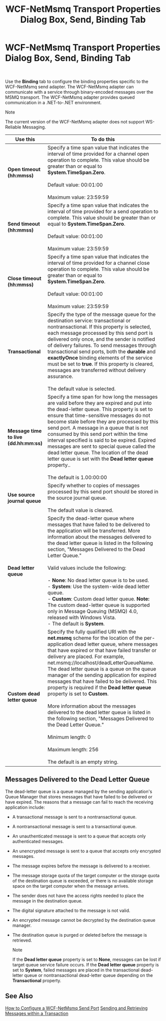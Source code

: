 ﻿---
title: WCF-NetMsmq Transport Properties Dialog Box, Send, Binding Tab
TOCTitle: WCF-NetMsmq Transport Properties Dialog Box, Send, Binding Tab
ms:assetid: 52c6c522-cbb1-44fc-97a1-06e1106dcd76
ms:mtpsurl: https://msdn.microsoft.com/library/Bb246101(v=BTS.80)
ms:contentKeyID: 51528049
ms.date: 08/30/2017
mtps_version: v=BTS.80
f1_keywords:
- bts10.adapters.wcf-netmsmq.transport.send.binding
---

# WCF-NetMsmq Transport Properties Dialog Box, Send, Binding Tab

 

Use the **Binding** tab to configure the binding properties specific to the WCF-NetMsmq send adapter. The WCF-NetMsmq adapter can communicate with a service through binary-encoded messages over the MSMQ transport. The WCF-NetMsmq adapter provides queued communication in a .NET-to-.NET environment.


> [!NOTE]
> <P>The current version of the WCF-NetMsmq adapter does not support WS-Reliable Messaging.</P>



<table>
<thead>
<tr class="header">
<th>Use this</th>
<th>To do this</th>
</tr>
</thead>
<tbody>
<tr class="odd">
<td><strong>Open timeout (hh:mmss)</strong></td>
<td>Specify a time span value that indicates the interval of time provided for a channel open operation to complete. This value should be greater than or equal to <strong>System.TimeSpan.Zero</strong>.<br />
<br />
Default value: 00:01:00<br />
<br />
Maximum value: 23:59:59</td>
</tr>
<tr class="even">
<td><strong>Send timeout (hh:mmss)</strong></td>
<td>Specify a time span value that indicates the interval of time provided for a send operation to complete. This value should be greater than or equal to <strong>System.TimeSpan.Zero</strong>.<br />
<br />
Default value: 00:01:00<br />
<br />
Maximum value: 23:59:59</td>
</tr>
<tr class="odd">
<td><strong>Close timeout (hh:mmss)</strong></td>
<td>Specify a time span value that indicates the interval of time provided for a channel close operation to complete. This value should be greater than or equal to <strong>System.TimeSpan.Zero</strong>.<br />
<br />
Default value: 00:01:00<br />
<br />
Maximum value: 23:59:59</td>
</tr>
<tr class="even">
<td><strong>Transactional</strong></td>
<td>Specify the type of the message queue for the destination service: transactional or nontransactional. If this property is selected, each message processed by this send port is delivered only once, and the sender is notified of delivery failures. To send messages through transactional send ports, both the <strong>durable</strong> and <strong>exactlyOnce</strong> binding elements of the service must be set to <strong>true</strong>. If this property is cleared, messages are transferred without delivery assurance.<br />
<br />
The default value is selected.</td>
</tr>
<tr class="odd">
<td><strong>Message time to live (dd.hh:mm:ss)</strong></td>
<td>Specify a time span for how long the messages are valid before they are expired and put into the dead-letter queue. This property is set to ensure that time-sensitive messages do not become stale before they are processed by this send port. A message in a queue that is not consumed by this send port within the time interval specified is said to be expired. Expired messages are sent to special queue called the dead letter queue. The location of the dead letter queue is set with the <strong>Dead letter queue</strong> property..<br />
<br />
The default is 1.00:00:00</td>
</tr>
<tr class="even">
<td><strong>Use source journal queue</strong></td>
<td>Specify whether to copies of messages processed by this send port should be stored in the source journal queue.<br />
<br />
The default value is cleared.</td>
</tr>
<tr class="odd">
<td><strong>Dead letter queue</strong></td>
<td>Specify the dead-letter queue where messages that have failed to be delivered to the application will be transferred. More information about the messages delivered to the dead letter queue is listed in the following section, &quot;Messages Delivered to the Dead Letter Queue.&quot;<br />
<br />
Valid values include the following:<br />
<br />
- <strong>None</strong>: No dead letter queue is to be used.<br />
- <strong>System</strong>: Use the system-wide dead letter queue.<br />
- <strong>Custom</strong>: Custom dead letter queue. <strong>Note:</strong> The custom dead-letter queue is supported only in Message Queuing (MSMQ) 4.0, released with Windows Vista.<br />
- The default is <strong>System</strong>.</td>
</tr>
<tr class="even">
<td><strong>Custom dead letter queue</strong></td>
<td>Specify the fully qualified URI with the <strong>net.msmq</strong> scheme for the location of the per-application dead letter queue, where messages that have expired or that have failed transfer or delivery are placed. For example, net.msmq://localhost/deadLetterQueueName. The dead letter queue is a queue on the queue manager of the sending application for expired messages that have failed to be delivered. This property is required if the <strong>Dead letter queue</strong> property is set to <strong>Custom</strong>.<br />
<br />
More information about the messages delivered to the dead letter queue is listed in the following section, &quot;Messages Delivered to the Dead Letter Queue.&quot;<br />
<br />
Minimum length: 0<br />
<br />
Maximum length: 256<br />
<br />
The default is an empty string.</td>
</tr>
</tbody>
</table>


## Messages Delivered to the Dead Letter Queue

The dead-letter queue is a queue managed by the sending application's Queue Manager that stores messages that have failed to be delivered or have expired. The reasons that a message can fail to reach the receiving application include:

  - A transactional message is sent to a nontransactional queue.

  - A nontransactional message is sent to a transactional queue.

  - An unauthenticated message is sent to a queue that accepts only authenticated messages.

  - An unencrypted message is sent to a queue that accepts only encrypted messages.

  - The message expires before the message is delivered to a receiver.

  - The message storage quota of the target computer or the storage quota of the destination queue is exceeded, or there is no available storage space on the target computer when the message arrives.

  - The sender does not have the access rights needed to place the message in the destination queue.

  - The digital signature attached to the message is not valid.

  - An encrypted message cannot be decrypted by the destination queue manager.

  - The destination queue is purged or deleted before the message is retrieved.


    > [!NOTE]
    > <P>If the <STRONG>Dead letter queue</STRONG> property is set to <STRONG>None</STRONG>, messages can be lost if target queue service failure occurs. If the <STRONG>Dead letter queue</STRONG> property is set to <STRONG>System</STRONG>, failed messages are placed in the transactional dead-letter queue or nontransactional dead-letter queue depending on the <STRONG>Transactional</STRONG> property.</P>



## See Also

[How to Configure a WCF-NetMsmq Send Port](https://msdn.microsoft.com/library/bb245965\(v=bts.80\))
[Sending and Retrieving Messages within a Transaction](https://go.microsoft.com/fwlink/?linkid=75752)

